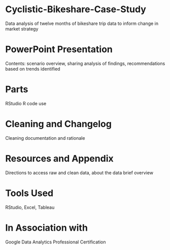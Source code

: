 # Cyclistic-Bikeshare-Case-Study
Data analysis of twelve months of bikeshare trip data to inform change in market strategy 
# PowerPoint Presentation
Contents: scenario overview, sharing analysis of findings, recommendations based on trends identified
# Parts 
RStudio R code use
# Cleaning and Changelog
Cleaning documentation and rationale
# Resources and Appendix
Directions to access raw and clean data, about the data brief overview 
# Tools Used
RStudio, Excel, Tableau
# In Association with
Google Data Analytics Professional Certification
